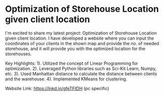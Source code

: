 # Optimization of Storehouse Location given client location

I'm excited to share my latest project: Optimization of Storehouse Location given client location.
I have developed a website where you can input the coordinates of your clients in the shown map and provide the no. of needed storehouse, and it will provide you with the optimized location for the storehouses.

Key Highlights:
1). Utilized the concept of Linear Programming for optimization.
2). Leveraged Python libraries such as Sci-Kit Learn, Numpy, etc.
3). Used Manhattan distance to calculate the distance between clients and the warehouse.
4). Implemented KMeans for clustering.


Website Link: https://lnkd.in/gfeTFtDH (pc specific) 
